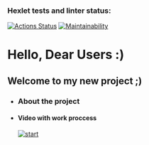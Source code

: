 ### Hexlet tests and linter status:
[![Actions Status](https://github.com/QupolTwoTimes/frontend-project-46/workflows/hexlet-check/badge.svg)](https://github.com/QupolTwoTimes/frontend-project-46/actions)
[![Maintainability](https://api.codeclimate.com/v1/badges/a8d6ee366154c48f5fab/maintainability)](https://codeclimate.com/github/QupolTwoTimes/frontend-project-46/maintainability)





# Hello, Dear Users :)
## Welcome to my new project ;)
* ### About the project

* #### Video with work proccess
    [![start ](https://asciinema.org/a/563490.svg)](https://asciinema.org/a/563490)

   